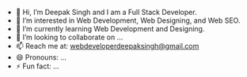 - 👋 Hi, I’m Deepak Singh and I am a Full Stack Developer.
- 👀 I’m interested in Web Development, Web Designing, and Web SEO.
- 🌱 I’m currently learning Web Development and Designing.
- 💞️ I’m looking to collaborate on ...
- 📫 Reach me at: webdeveloperdeepaksingh@gmail.com
- 😄 Pronouns: ...
- ⚡ Fun fact: ...
